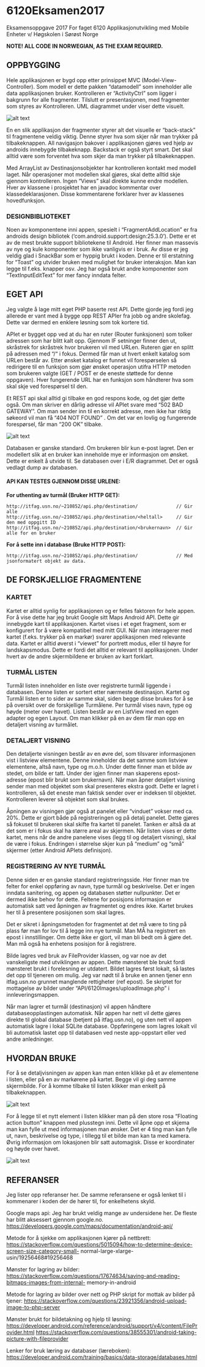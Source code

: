 # 6120Eksamen2017
Eksamensoppgave 2017 For faget 6120 Applikasjonutvikling med Mobile Enheter v/ Høgskolen i Sørøst Norge

__NOTE! ALL CODE IN NORWEGIAN, AS THE EXAM REQUIRED.__


## OPPBYGGING
Hele applikasjonen er bygd opp etter prinsippet MVC (Model-View-Controller). Som modell er dette pakken “datamodell” 
som inneholder alle data applikasjonen bruker. Kontrolleren er “ActivityCtrl” som ligger i bakgrunn for alle 
fragmenter. Tilslutt er presentasjonen, med fragmenter som styres av Kontrolleren. UML diagrammet under viser dette 
visuelt.

![alt text](https://github.com/MagnusPoppe/6120Eksamen2017/blob/master/UML%20diagram%202.png?raw=true "UML DIAGRAM OF APP")

En en slik applikasjon der fragmenter styrer alt det visuelle er “back-stack” til fragmentene veldig viktig. Denne styrer 
hva som skjer når man trykker på tilbakeknappen. All navigasjon bakover i applikasjonen gjøres ved hjelp av androids 
innebygde tilbakeknapp. Backstack er også styrt smart. Det skal alltid være som forventet hva som skjer da man trykker på 
tilbakeknappen.

Med ArrayList av Destinasjonsobjekter har kontrolleren kontakt med modell laget. Når operasjoner mot modellen skal gjøres, 
skal dette alltid skje gjennom kontrolleren. Ingen “Views” skal direkte kunne endre modellen.
Hver av klassene i prosjektet har en javadoc kommentar over klassedeklarasjonen. Disse kommentarene forklarer hver av 
klassenes hovedfunksjon.

### DESIGNBIBLIOTEKET
Noen av komponentene inni appen, spesielt i “FragmentAddLocation” er fra androids design bibliotek 
(‘com.android.support:design:25.3.0’). Dette er et av de mest brukte support bibliotekene til Android. 
Her finner man massevis av nye og kule komponenter som ikke vanligvis er i bruk. Av disse er jeg veldig glad i SnackBar 
som er hyppig brukt i koden. Denne er til erstatning for “Toast” og utvider bruken med mulighet for bruker interaksjon. 
Man kan legge til f.eks. knapper osv. Jeg har også brukt andre komponenter som “TextInputEditText” for mer fancy inndata 
felter.

## EGET API
Jeg valgte å lage mitt eget PHP baserte rest API. Dette gjorde jeg fordi jeg allerede er vant med å bygge opp REST APIer 
fra jobb og andre skolefag. Dette var dermed en enklere løsning som tok kortere tid.

APIet er bygget opp ved at du har en ruter (Router funksjonen) som tolker adressen som har blitt kalt opp. Gjennom IF 
setninger finner den ut, skråstrek for skråstrek hvor brukeren vil med URLen. Ruteren gjør en splitt på adressen med “/“ 
i fokus. Dermed får man ut hvert enkelt katalog som URLen består av. Etter ønsket katalog er funnet vil forespørselen 
så redirigere til en funksjon som gjør ønsket operasjon utifra HTTP metoden som brukeren valgte (GET / POST er de eneste 
støttede for denne oppgaven). Hver fungerende URL har en funksjon som håndterer hva som skal skje ved forespørsel til den.

Et REST api skal alltid gi tilbake en god respons kode, og det gjør dette også. Om man skriver en dårlig adresse vil APIet
svare med “502 BAD GATEWAY”. Om man sender inn til en korrekt adresse, men ikke har riktig søkeord vil man få “404 NOT FOUND”
. Om det var en lovlig og fungerende forespørsel, får man “200 OK” tilbake.

![alt text](https://github.com/MagnusPoppe/6120Eksamen2017/blob/master/erdiagram.png?raw=true "Database model")

Databasen er ganske standard. Om brukeren blir kun e-post lagret. Den er modellert slik at en bruker kan inneholde mye 
er informasjon om ønsket. Dette er enkelt å utvide til. Se databasen over i E/R diagrammet. Det er også vedlagt dump av 
databasen.

#### API KAN TESTES GJENNOM DISSE URLENE:

__For uthenting av turmål (Bruker HTTP GET):__
```
http://itfag.usn.no/~210852/api.php/destination/              // Gir alle
http://itfag.usn.no/~210852/api.php/destination/<heltall>     // Gir den med oppgitt ID
http://itfag.usn.no/~210852/api.php/destination/<brukernavn>  // Gir alle for en bruker
```
__For å sette inn i database (Bruke HTTP POST):__
```
http://itfag.usn.no/~210852/api.php/destination/              // Med jsonformatert objekt av data.
```

## DE FORSKJELLIGE FRAGMENTENE

### KARTET
Kartet er alltid synlig for applikasjonen og er felles faktoren for hele appen. For å vise dette har jeg brukt Google 
sitt Maps Android API. Dette gir innebygde kart til applikasjonen. Kartet vises i et eget fragment, som er konfigurert
for å være kompatibel med mitt GUI. Når man interagerer med kartet (f.eks. trykker på en markør) svarer applikasjonen 
med relevante data. Kartet er alltid øverst i “viewet” for portrett modus, eller til høyre for landskapsmodus. Dette 
er fordi det alltid er relevant til applikasjonen. Under hvert av de andre skjermbildene er bruken av kart forklart.

### TURMÅL LISTEN
Turmål listen inneholder en liste over registrerte turmål liggende i databasen. Denne listen er sortert etter nærmeste
destinasjon. Kartet og Turmål listen er to sider av samme skal, siden begge disse brukes for å se på oversikt over de 
forskjellige Turmålene. Per turmål vises navn, type og høyde (meter over havet). Listen består av en ListView med en 
egen adapter og egen Layout. Om man klikker på en av dem får man opp en detaljert visning av turmålet.

### DETALJERT VISNING
Den detaljerte visningen består av en øvre del, som tilsvarer informasjonen vist i listview elementene. Denne inneholder 
da det samme som listview elementene, altså navn, type og m.o.h. Under dette finner man et bilde av stedet, om bilde er 
tatt. Under der igjen finner man skaperens epost-adresse (epost blir brukt som brukernavn). Når man åpner detaljert
visning sender man med objektet som skal presenteres ekstra godt. Dette er lagret i kontrolleren, så det eneste man faktisk 
sender over er indeksen til objektet. Kontrolleren leverer så objektet som skal brukes.

Åpningen av visningen gjør også at panelet eller “vinduet” vokser med ca. 20%. Dette er gjort både på registreringen og 
på detalj panelet. Dette gjøres så fokuset til brukeren skal skifte fra kartet til panelet. Tanken er altså da at det som
er i fokus skal ha større areal av skjermen. Når listen vises er dette kartet, mens når de andre panelene vises (legg til 
og detaljert visning), skal de være i fokus. Endringen i størrelse skjer kun på “medium” og “små” skjermer (etter Android
APIets definisjon).

### REGISTRERING AV NYE TURMÅL
Denne siden er en ganske standard registreringsside. Her finner man tre felter for enkel oppføring av navn, type turmål 
og beskrivelse. Det er ingen inndata sanitering, og appen og databasen støtter nullpunkter. Det er dermed ikke behov for
dette. Feltene for posisjons informasjon er automatisk satt ved åpningen av fragmentet og endres ikke. Kartet brukes her 
til å presentere posisjonen som skal lagres.

Det er sikret i åpningsmetoden for fragmentet at det må være to ting på plass før man for lov til å legge inn nye turmål. 
Man MÅ ha registrert en epost i innstillinger. Om dette ikke er gjort, vil man bli bedt om å gjøre det. Man må også ha 
enhetens posisjon for å registrere.

Bilde lagres ved bruk av FileProvider klassen, og var noe av det vanskeligste med utviklingen av appen. Dette mønsteret 
ble brukt fordi mønsteret brukt i forelesning er utdatert. Bildet lagres først lokalt, så lastes det opp til tjeneren om 
mulig. Jeg var nødt til å bruke en annen tjener enn itfag.usn.no grunnet manglende rettigheter (ref epost). Se skriptet 
for mottagelse av bilder under “API/6120Images/uploadImage.php” i innleveringsmappen.

Når man lagrer et turmål (destinasjon) vil appen håndtere databaseopplastingen automatisk. Når appen har nett vil dette 
gjøres direkte til global database (betjent på itfag.usn.no), og uten nett vil appen automatisk lagre i lokal SQLite 
database. Oppføringene som lagres lokalt vil bli automatisk lastet opp til databasen ved neste app-oppstart eller ved 
andre anledninger.

## HVORDAN BRUKE
For å se detaljvisningen av appen kan man enten klikke på et av elementene i listen, eller på en av markørene på kartet.
Begge vil gi deg samme skjermbilde. For å komme tilbake til listen klikker man enkelt på tilbakeknappen.

![alt text](https://github.com/MagnusPoppe/6120Eksamen2017/blob/master/Skjermbilde%20legg%20til.png?raw=true "how to photo 01")

For å legge til et nytt element i listen klikker man på den store rosa “Floating action button” knappen med plusstegn 
inni. Dette vil åpne opp et skjema man kan fylle ut med informasjonen man ønsker. Det er 4 ting man kan fylle ut, navn, 
beskrivelse og type, i tillegg til et bilde man kan ta med kamera. Øvrig informasjon om lokasjonen blir satt automagisk. 
Disse er koordinater og høyde over havet.  

![alt text](https://github.com/MagnusPoppe/6120Eksamen2017/blob/master/Skjermbilde%20detaljer.png?raw=true "how to photo 02")

## REFERANSER
Jeg lister opp referanser her. De samme referansene er også lenket til i kommenarer i koden der de hører til, for 
enkelhetens skyld.

Google maps api: Jeg har brukt veldig mange av undersidene her. De fleste har blitt aksessert gjennom google.no.
https://developers.google.com/maps/documentation/android-api/

Metode for å sjekke om applikasjonen kjører på nettbrett:
https://stackoverflow.com/questions/5015094/how-to-determine-device-screen-size-category-small- normal-large-xlarge-usin/19256468#19256468

Mønster for lagring av bilder:
https://stackoverflow.com/questions/17674634/saving-and-reading-bitmaps-images-from-internal- memory-in-android

Metode for lagring av bilder over nett og PHP skript for mottak av bilder på tjener:
https://stackoverflow.com/questions/23921356/android-upload-image-to-php-server

Mønster brukt for bildetakning og hjelp til løsning:
https://developer.android.com/reference/android/support/v4/content/FileProvider.html https://stackoverflow.com/questions/38555301/android-taking-picture-with-fileprovider

Lenker for bruk læring av databaser (læreboken):
https://developer.android.com/training/basics/data-storage/databases.html
